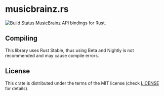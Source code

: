 # musicbrainz.rs
[![Build Status](https://travis-ci.org/RockyTV/musicbrainz.rs.svg?branch=master)](https://travis-ci.org/RockyTV/musicbrainz.rs)
[MusicBrainz](https://musicbrainz.org/) API bindings for Rust.

## Compiling
This library uses Rust Stable, thus using Beta and Nightly is not recommended and may cause compile errors.

## License
This crate is distributed under the terms of the MIT license (check [LICENSE](/LICENSE) for details).
